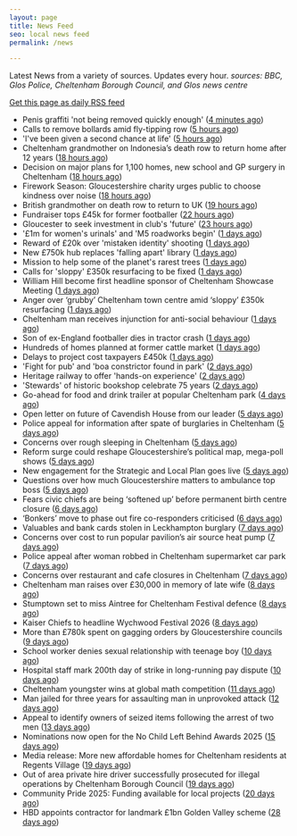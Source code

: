 ```yaml
---
layout: page
title: News Feed
seo: local news feed
permalink: /news

---
```


Latest News from a variety of sources. Updates every hour.
_sources: BBC, Glos Police, Cheltenham Borough Council, and Glos news centre_

[Get this page as daily RSS feed](/daily.rss)

<!-- news_marker starts -->
- Penis graffiti 'not being removed quickly enough' ([4 minutes ago](https://www.bbc.com/news/articles/cd9k28xe89yo?at_medium=RSS&at_campaign=rss))
- Calls to remove bollards amid fly-tipping row ([5 hours ago](https://www.bbc.com/news/articles/ce9d8zgn71jo?at_medium=RSS&at_campaign=rss))
- 'I've been given a second chance at life' ([5 hours ago](https://www.bbc.com/news/articles/ckgkxzn0g22o?at_medium=RSS&at_campaign=rss))
- Cheltenham grandmother on Indonesia’s death row to return home after 12 years ([18 hours ago](https://gloucesternewscentre.co.uk/cheltenham-grandmother-on-indonesias-death-row-to-return-home-after-12-years/))
- Decision on major plans for 1,100 homes, new school and GP surgery in Cheltenham ([18 hours ago](https://gloucesternewscentre.co.uk/decision-on-major-plans-for-1100-homes-new-school-and-gp-surgery-in-cheltenham/))
- Firework Season: Gloucestershire charity urges public to choose kindness over noise ([18 hours ago](https://gloucesternewscentre.co.uk/firework-season-gloucestershire-charity-urges-public-to-choose-kindness-over-noise/))
- British grandmother on death row to return to UK ([19 hours ago](https://www.bbc.com/news/articles/cly9jln834wo?at_medium=RSS&at_campaign=rss))
- Fundraiser tops £45k for former footballer ([22 hours ago](https://www.bbc.com/news/articles/cly9rn95r20o?at_medium=RSS&at_campaign=rss))
- Gloucester to seek investment in club's 'future' ([23 hours ago](https://www.bbc.com/sport/rugby-union/articles/c93xky9xeq6o?at_medium=RSS&at_campaign=rss))
- '£1m for women's urinals' and 'M5 roadworks begin' ([1 days ago](https://www.bbc.com/news/articles/cj0e207d5g2o?at_medium=RSS&at_campaign=rss))
- Reward of £20k over 'mistaken identity' shooting ([1 days ago](https://www.bbc.com/news/articles/cly4e7yr25qo?at_medium=RSS&at_campaign=rss))
- New £750k hub replaces 'falling apart' library ([1 days ago](https://www.bbc.com/news/articles/cdjrdn2pd2do?at_medium=RSS&at_campaign=rss))
- Mission to help some of the planet's rarest trees ([1 days ago](https://www.bbc.com/news/articles/cly1rxzrl60o?at_medium=RSS&at_campaign=rss))
- Calls for 'sloppy' £350k resurfacing to be fixed ([1 days ago](https://www.bbc.com/news/articles/cq6zg56ml9vo?at_medium=RSS&at_campaign=rss))
- William Hill become first headline sponsor of Cheltenham Showcase Meeting ([1 days ago](https://gloucesternewscentre.co.uk/william-hill-become-first-headline-sponsor-of-cheltenham-showcase-meeting/))
- Anger over ‘grubby’ Cheltenham town centre amid ‘sloppy’ £350k resurfacing ([1 days ago](https://gloucesternewscentre.co.uk/anger-over-grubby-cheltenham-town-centre-amid-sloppy-350k-resurfacing/))
- Cheltenham man receives injunction for anti-social behaviour ([1 days ago](https://www.cheltenham.gov.uk/news/article/3060/cheltenham_man_receives_injunction_for_anti-social_behaviour))
- Son of ex-England footballer dies in tractor crash ([1 days ago](https://www.bbc.com/news/articles/cly949187xeo?at_medium=RSS&at_campaign=rss))
- Hundreds of homes planned at former cattle market ([1 days ago](https://www.bbc.com/news/articles/c2lp1lzrznyo?at_medium=RSS&at_campaign=rss))
- Delays to project cost taxpayers £450k ([1 days ago](https://www.bbc.com/news/articles/c9q1jyplr39o?at_medium=RSS&at_campaign=rss))
- 'Fight for pub' and 'boa constrictor found in park' ([2 days ago](https://www.bbc.com/news/articles/c1d0gndpn75o?at_medium=RSS&at_campaign=rss))
- Heritage railway to offer 'hands-on experience' ([2 days ago](https://www.bbc.com/news/articles/cly42pr95n8o?at_medium=RSS&at_campaign=rss))
- 'Stewards' of historic bookshop celebrate 75 years ([2 days ago](https://www.bbc.com/news/articles/czdr1grlv63o?at_medium=RSS&at_campaign=rss))
- Go-ahead for food and drink trailer at popular Cheltenham park ([4 days ago](https://gloucesternewscentre.co.uk/go-ahead-for-food-and-drink-trailer-at-popular-cheltenham-park/))
- Open letter on future of Cavendish House from our leader ([5 days ago](https://www.cheltenham.gov.uk/news/article/3058/open_letter_on_future_of_cavendish_house_from_our_leader))
- Police appeal for information after spate of burglaries in Cheltenham ([5 days ago](https://gloucesternewscentre.co.uk/police-appeal-for-information-after-spate-of-burglaries-in-cheltenham-2/))
- Concerns over rough sleeping in Cheltenham ([5 days ago](https://gloucesternewscentre.co.uk/concerns-over-rough-sleeping-in-cheltenham/))
- Reform surge could reshape Gloucestershire’s political map, mega-poll shows ([5 days ago](https://gloucesternewscentre.co.uk/reform-surge-could-reshape-gloucestershires-political-map-mega-poll-shows/))
- New engagement for the Strategic and Local Plan goes live ([5 days ago](https://www.cheltenham.gov.uk/news/article/3059/new_engagement_for_the_strategic_and_local_plan_goes_live))
- Questions over how much Gloucestershire matters to ambulance top boss ([5 days ago](https://gloucesternewscentre.co.uk/questions-over-how-much-gloucestershire-matters-to-ambulance-top-boss/))
- Fears civic chiefs are being ‘softened up’ before permanent birth centre closure ([6 days ago](https://gloucesternewscentre.co.uk/fears-civic-chiefs-are-being-softened-up-before-permanent-birth-centre-closure/))
- ‘Bonkers’ move to phase out fire co-responders criticised ([6 days ago](https://gloucesternewscentre.co.uk/bonkers-move-to-phase-out-fire-co-responders-criticised/))
- Valuables and bank cards stolen in Leckhampton burglary ([7 days ago](https://gloucesternewscentre.co.uk/valuables-and-bank-cards-stolen-in-leckhampton-burglary/))
- Concerns over cost to run popular pavilion’s air source heat pump ([7 days ago](https://gloucesternewscentre.co.uk/concerns-over-cost-to-run-popular-pavilions-air-source-heat-pump/))
- Police appeal after woman robbed in Cheltenham supermarket car park ([7 days ago](https://gloucesternewscentre.co.uk/police-appeal-after-woman-robbed-in-cheltenham-supermarket-car-park/))
- Concerns over restaurant and cafe closures in Cheltenham ([7 days ago](https://gloucesternewscentre.co.uk/concerns-over-restaurant-and-cafe-closures-in-cheltenham/))
- Cheltenham man raises over £30,000 in memory of late wife ([8 days ago](https://gloucesternewscentre.co.uk/cheltenham-man-raises-over-30000-in-memory-of-late-wife/))
- Stumptown set to miss Aintree for Cheltenham Festival defence ([8 days ago](https://gloucesternewscentre.co.uk/stumptown-set-to-miss-aintree-for-cheltenham-festival-defence/))
- Kaiser Chiefs to headline Wychwood Festival 2026 ([8 days ago](https://gloucesternewscentre.co.uk/kaiser-chiefs-to-headline-wychwood-festival-2026/))
- More than £780k spent on gagging orders by Gloucestershire councils ([9 days ago](https://gloucesternewscentre.co.uk/more-than-780k-spent-on-gagging-orders-by-gloucestershire-councils/))
- School worker denies sexual relationship with teenage boy ([10 days ago](https://gloucesternewscentre.co.uk/school-worker-denies-sexual-relationship-with-teenage-boy/))
- Hospital staff mark 200th day of strike in long-running pay dispute ([10 days ago](https://gloucesternewscentre.co.uk/hospital-staff-mark-200th-day-of-strike-in-long-running-pay-dispute/))
- Cheltenham youngster wins at global math competition ([11 days ago](https://gloucesternewscentre.co.uk/cheltenham-youngster-wins-at-global-math-competition/))
- Man jailed for three years for assaulting man in unprovoked attack ([12 days ago](https://gloucesternewscentre.co.uk/man-jailed-for-three-years-for-assaulting-man-in-unprovoked-attack/))
- Appeal to identify owners of seized items following the arrest of two men ([13 days ago](https://gloucesternewscentre.co.uk/62581-2/))
- Nominations now open for the No Child Left Behind Awards 2025 ([15 days ago](https://www.cheltenham.gov.uk/news/article/3057/nominations_now_open_for_the_no_child_left_behind_awards_2025))
- Media release: More new affordable homes for Cheltenham residents at Regents Village ([19 days ago](https://www.cheltenham.gov.uk/news/article/3055/media_release_more_new_affordable_homes_for_cheltenham_residents_at_regents_village))
- Out of area private hire driver successfully prosecuted for illegal operations by Cheltenham Borough Council ([19 days ago](https://www.cheltenham.gov.uk/news/article/3054/out_of_area_private_hire_driver_successfully_prosecuted_for_illegal_operations_by_cheltenham_borough_council))
- Community Pride 2025: Funding available for local projects ([20 days ago](https://www.cheltenham.gov.uk/news/article/3053/community_pride_2025_funding_available_for_local_projects))
- HBD appoints contractor for landmark £1bn Golden Valley scheme ([28 days ago](https://www.cheltenham.gov.uk/news/article/3052/hbd_appoints_contractor_for_landmark_1bn_golden_valley_scheme))

<!-- news_marker ends -->
